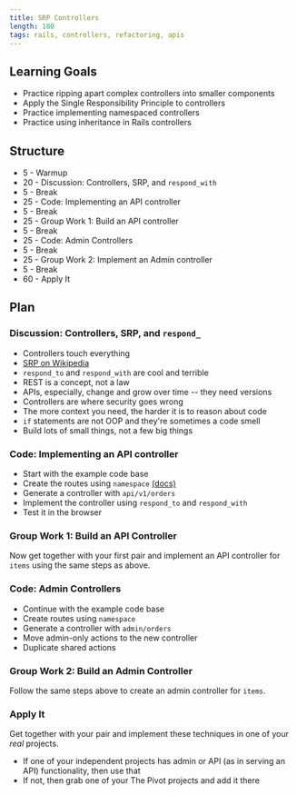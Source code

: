 ```yaml
---
title: SRP Controllers
length: 180
tags: rails, controllers, refactoring, apis
---
```


## Learning Goals

* Practice ripping apart complex controllers into smaller components
* Apply the Single Responsibility Principle to controllers
* Practice implementing namespaced controllers
* Practice using inheritance in Rails controllers

## Structure

* 5 - Warmup
* 20 - Discussion: Controllers, SRP, and `respond_with`
* 5 - Break
* 25 - Code: Implementing an API controller
* 5 - Break
* 25 - Group Work 1: Build an API controller
* 5 - Break
* 25 - Code: Admin Controllers
* 5 - Break
* 25 - Group Work 2: Implement an Admin controller
* 5 - Break
* 60 - Apply It

## Plan

### Discussion: Controllers, SRP, and `respond_`

* Controllers touch everything
* [SRP on Wikipedia](http://en.wikipedia.org/wiki/Single_responsibility_principle)
* `respond_to` and `respond_with` are cool and terrible
* REST is a concept, not a law
* APIs, especially, change and grow over time -- they need versions
* Controllers are where security goes wrong
* The more context you need, the harder it is to reason about code
* `if` statements are not OOP and they're sometimes a code smell
* Build lots of small things, not a few big things

### Code: Implementing an API controller

* Start with the example code base
* Create the routes using `namespace` [(docs)](http://guides.rubyonrails.org/routing.html#controller-namespaces-and-routing)
* Generate a controller with `api/v1/orders`
* Implement the controller using `respond_to` and `respond_with`
* Test it in the browser

### Group Work 1: Build an API Controller

Now get together with your first pair and implement an API controller for
`items` using the same steps as above.

### Code: Admin Controllers

* Continue with the example code base
* Create routes using `namespace`
* Generate a controller with `admin/orders`
* Move admin-only actions to the new controller
* Duplicate shared actions

### Group Work 2: Build an Admin Controller

Follow the same steps above to create an admin controller for `items`.

### Apply It

Get together with your pair and implement these techniques in one of your
*real* projects.

* If one of your independent projects has admin or API (as in serving an API)
functionality, then use that
* If not, then grab one of your The Pivot projects and add it there

